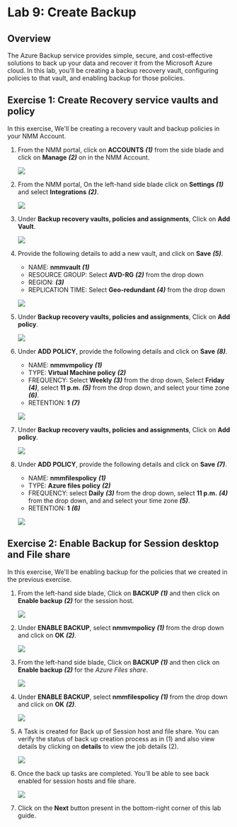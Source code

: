 # Lab 9: Create Backup

## Overview

The Azure Backup service provides simple, secure, and cost-effective solutions to back up your data and recover it from the Microsoft Azure cloud. In this lab, you'll be creating a backup recovery vault, configuring policies to that vault, and enabling backup for those policies.

## Exercise 1: Create Recovery service vaults and policy

In this exercise, We'll be creating a recovery vault and backup policies in your NMM Account.

1. From the NMM portal, click on **ACCOUNTS** ***(1)*** from the side blade and click on **Manage** ***(2)*** on in the NMM Account.

   ![](media/2s1.png)

1. From the NMM portal, On the left-hand side blade click on **Settings** ***(1)*** and select **Integrations** ***(2)***.
 
   ![](media/7s1.png)
   
1. Under **Backup recovery vaults, policies and assignments**, Click on **Add Vault**.

   ![](media/7s2.png)
   
1. Provide the following details to add a new vault, and click on **Save** ***(5)***.

   - NAME:  **nmmvault** ***(1)***
   - RESOURCE GROUP:  Select **AVD-RG** ***(2)*** from the drop down
   - REGION:  **<inject key="Resource group Location" enableCopy="false" />** ***(3)***
   - REPLICATION TIME: Select **Geo-redundant** ***(4)*** from the drop down
   
   ![](media/7s3.png)
   
1. Under **Backup recovery vaults, policies and assignments**, Click on **Add policy**.

   ![](media/7s4.png)
   
1. Under **ADD POLICY**, provide the following details and click on **Save** ***(8)***.

   - NAME:  **nmmvmpolicy** ***(1)***
   - TYPE:  **Virtual Machine policy** ***(2)***
   - FREQUENCY: Select **Weekly** ***(3)*** from the drop down, Select **Friday** ***(4)***, select **11 p.m.** ***(5)*** from the drop down, and select your time zone ***(6)***.
   - RETENTION:  **1** ***(7)***
   
   ![](media/7s5.png)
   
1. Under **Backup recovery vaults, policies and assignments**, Click on **Add policy**.

   ![](media/7s4.png)
   
1. Under **ADD POLICY**, provide the following details and click on **Save** ***(7)***.

   - NAME: **nmmfilespolicy** ***(1)***
   - TYPE: **Azure files policy** ***(2)***
   - FREQUENCY: select **Daily** ***(3)*** from the drop down, select **11 p.m.** ***(4)*** from the drop down, and and select your time zone ***(5)***.
   - RETENTION: **1** ***(6)***
   
   ![](media/7ss6.png)
   
## Exercise 2: Enable Backup for Session desktop and File share

In this exercise, We'll be enabling backup for the policies that we created in the previous exercise.
   
1. From the left-hand side blade, Click on **BACKUP** ***(1)*** and then click on **Enable backup** ***(2)*** for the session host.

   ![](media/7s7.png)
   
1. Under **ENABLE BACKUP**, select **nmmvmpolicy** ***(1)*** from the drop down and click on **OK** ***(2)***.

   ![](media/7s8.png)
   
   
1. From the left-hand side blade, Click on **BACKUP** ***(1)*** and then click on **Enable backup** ***(2)*** for the *Azure Files share*.

   ![](media/7s11.png)
   
1. Under **ENABLE BACKUP**, select **nmmfilespolicy** ***(1)*** from the drop down and click on **OK** ***(2)***. 

   ![](media/7s12.png)
   
1. A Task is created for Back up of Session host and file share. You can verify the status of back up creation process as in (1) and also view details by clicking on **details** to view the job details (2).

   ![](media/c37.png)

1. Once the back up tasks are completed. You'll be able to see back enabled for session hosts and file share.

   ![](media/c38.png)
   
3. Click on the **Next** button present in the bottom-right corner of this lab guide.




